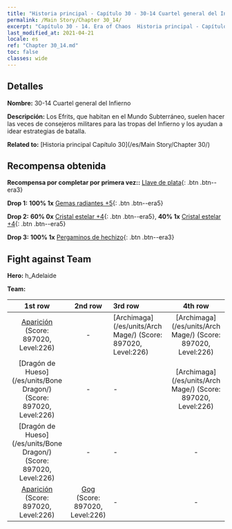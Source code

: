 ```yaml
---
title: "Historia principal - Capítulo 30 - 30-14 Cuartel general del Infierno"
permalink: /Main Story/Chapter 30_14/
excerpt: "Capítulo 30 - 14. Era of Chaos  Historia principal - Capítulo 30_14. 30-14 Cuartel general del Infierno"
last_modified_at: 2021-04-21
locale: es
ref: "Chapter 30_14.md"
toc: false
classes: wide
---
```


## Detalles

 **Nombre:** 30-14 Cuartel general del Infierno

 **Descripción:** Los Efrits, que habitan en el Mundo Subterráneo, suelen hacer las veces de consejeros militares para las tropas del Infierno y los ayudan a idear estrategias de batalla.

 **Related to:** [Historia principal Capítulo 30](/es/Main Story/Chapter 30/)

## Recompensa obtenida

 **Recompensa por completar por primera vez::** [Llave de plata](/es/Items/con_693/){: .btn .btn--era3}

 **Drop 1:** **100% 1x** [Gemas radiantes +5](/es/Items/mat_100/){: .btn .btn--era5}

 **Drop 2:** **60% 0x** [Cristal estelar +4](/es/Items/mat_94/){: .btn .btn--era5}, **40% 1x** [Cristal estelar +4](/es/Items/mat_94/){: .btn .btn--era5}

 **Drop 3:** **100% 1x** [Pergaminos de hechizo](/es/Items/con_694/){: .btn .btn--era3}


## Fight against Team
 **Hero:** h_Adelaide

 **Team:**


  | 1st row | 2nd row | 3rd row | 4th row |
  |:----:|:----:|:----|:----:|
  | [Aparición](/es/units/Wight/) (Score: 897020, Level:226)  | - | [Archimaga](/es/units/Arch Mage/) (Score: 897020, Level:226)  | [Archimaga](/es/units/Arch Mage/) (Score: 897020, Level:226)  |
  | [Dragón de Hueso](/es/units/Bone Dragon/) (Score: 897020, Level:226)  | - | - | [Archimaga](/es/units/Arch Mage/) (Score: 897020, Level:226)  |
  | [Dragón de Hueso](/es/units/Bone Dragon/) (Score: 897020, Level:226)  | - | - | - |
  | [Aparición](/es/units/Wight/) (Score: 897020, Level:226)  | [Gog](/es/units/Gog/) (Score: 897020, Level:226)  | - | - |


